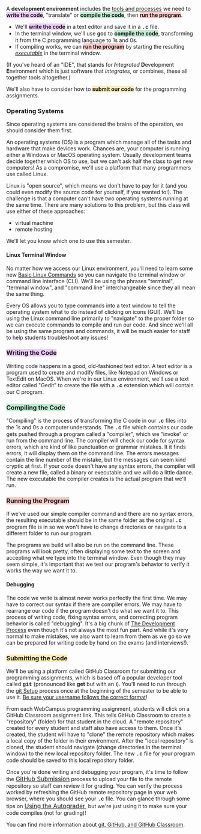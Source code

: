 <p>A <strong>development environment</strong> includes the <span style="text-decoration: underline;">tools and processes</span> we need to <span style="background-color: #eccafa;"><strong>write the code</strong></span>, "translate" or <span style="background-color: #bfedd2;"><strong>compile the code</strong></span>, then <span style="background-color: #f8cac6;"><strong>run the program</strong></span>.</p>
<ul>
  <li>We'll <span style="background-color: #eccafa;"><strong>write the code</strong></span> in a text editor and save it in a <strong><span style="font-family: 'courier new', courier;">.c</span></strong> file.</li>
  <li>In the terminal window, we'll use <strong><span style="font-family: 'courier new', courier;">gcc</span></strong> to <span style="background-color: #bfedd2;"><strong>compile the code</strong></span>, transforming it from the C programming language to 1s and 0s.&nbsp;</li>
  <li>If compiling works, we can <span style="background-color: #f8cac6;"><strong>run the program</strong></span>&nbsp;by starting the resulting <em><span style="text-decoration: underline;">executable</span></em> in the terminal window.</li>
</ul>
<p>(If you've heard of an "IDE", that stands for <em><strong>I</strong>ntegrated</em> <strong>D</strong>evelopment <strong>E</strong>nvironment which is just software that <em>integrates</em>, or combines, these all together tools altogether.)</p>
<p>We'll also have to consider how to <span style="background-color: #fbeeb8;"><strong>submit our code</strong></span> for the programming assignments.&nbsp;</p>
<h3>Operating Systems</h3>
<p>Since operating systems are considered the brains of the operation, we should consider them first.&nbsp;</p>
<p>An operating systems (OS) is a program which manage all of the tasks and hardware that make devices work. Chances are, your computer is running either a Windows or MacOS operating system. Usually development teams decide together which OS to use, but we can't ask half the class to get new computers! As a compromise, we'll use a platform that many programmers use called Linux.&nbsp;</p>
<p>Linux is "open source", which means we don't have to pay for it (and you could even modify the source code for yourself, if you wanted to!). The challenge is that a computer can't have two operating systems running at the same time. There are many solutions to this problem, but this class will use either of these approaches:&nbsp;</p>
<ul>
  <li>virtual machine</li>
  <li>remote hosting</li>
</ul>
<p>We'll let you know which one to use this semester.</p>
<h4>Linux Terminal Window</h4>
<p>No matter how we access our Linux environment, you'll need to learn some new <a class="instructure_file_link instructure_scribd_file inline_disabled" title="Basic Linux Commands.pdf" href="https://webcampus.unr.edu/courses/112946/files/13843223?wrap=1" target="_blank" rel="noopener" data-api-endpoint="https://webcampus.unr.edu/api/v1/courses/112946/files/13843223" data-api-returntype="File">Basic Linux Commands</a> so you can navigate the terminal window or command line interface (CLI). We'll be using the phrases "terminal", "terminal window", and "command line" interchangeable since they all mean the same thing.</p>
<p>Every OS allows you to type commands into a text window to tell the operating system what to do instead of clicking on icons (GUI). We'll be using the Linux command line primarily to "navigate" to the proper folder so we can execute commands to compile and run our code. And since we'll all be using the same program and commands, it will be much easier for staff to help students troubleshoot any issues!</p>
<h3><span style="background-color: #eccafa;">Writing the Code</span></h3>
<p>Writing code happens in a good, old-fashioned text editor. A text editor is a program used to create and modify files, like Notepad on Windows or TextEdit on MacOS. When we're in our Linux environment, we'll use a text editor called "Gedit" to create the file with a <strong><span style="font-family: 'courier new', courier;">.c</span></strong> extension which will contain our C program.</p>
<h3><span style="background-color: #bfedd2;">Compiling the Code</span></h3>
<p>"Compiling" is the process of transforming the C code in our <strong><span style="font-family: 'courier new', courier;">.c</span></strong> files into the 1s and 0s a computer understands. The <strong><span style="font-family: 'courier new', courier;">.c</span></strong> file which contains our code gets pushed through a program called a "compiler", which we "invoke" or run from the command line. The compiler will check our code for syntax errors, which are kind of like punctuation or grammar mistakes. It it finds errors, it will display them on the command line. The errors messages contain the line number of the mistake, but the messages can seem kind cryptic at first. If your code doesn't have any syntax errors, the compiler will create a new file, called a binary or executable and we will do a little dance. The new executable the compiler creates is the actual program that we'll run.</p>
<h3><span style="background-color: #f8cac6;">Running the Program</span></h3>
<p>If we've used our simple compiler command and there are no syntax errors, the resulting executable should be in the same folder as the original <strong><span style="font-family: 'courier new', courier;">.c</span></strong> program file is in so we won't have to change directories or navigate to a different folder to run our program.</p>
<p>The programs we build will also be run on the command line. These programs will look pretty, often displaying some text to the screen and accepting what we type into the terminal window. Even though they may seem simple, it's important that we test our program's behavior to verify it works the way we want it to.</p>
<h4>Debugging</h4>
<p>The code we write is almost never works perfectly the first time. We may have to correct our syntax if there are compiler errors. We may have to rearrange our code if the program doesn't do what we want it to. This process of writing code, fixing syntax errors, and correcting program behavior is called "debugging". It's a big chunk of <a title="The Development Process" href="https://webcampus.unr.edu/courses/112946/pages/the-development-process" data-course-type="wikiPages" data-published="true" data-api-endpoint="https://webcampus.unr.edu/api/v1/courses/112946/pages/the-development-process" data-api-returntype="Page">The Development Process</a> even though it's not always the most fun part. And while it's very normal to make mistakes, we also want to learn from them as we go so we can be prepared for writing code by hand on the exams (and interviews!).</p>
<h3><span style="background-color: #fbeeb8;">Submitting the Code</span></h3>
<p>We'll be using a platform called GitHub Classroom for submitting our programming assignments, which is based off a popular developer tool called <strong><span style="font-family: 'courier new', courier;">git</span></strong> (pronounced like <strong>get</strong> but with an <strong>i</strong>). You'll need to run through the <a title="git Setup" href="https://webcampus.unr.edu/courses/112946/pages/git-setup" data-course-type="wikiPages" data-published="true" data-api-endpoint="https://webcampus.unr.edu/api/v1/courses/112946/pages/git-setup" data-api-returntype="Page">git Setup</a> process once at the beginning of the semester to be able to use it. <span style="text-decoration: underline;">Be sure your username follows the correct format</span>!</p>
<p>From each WebCampus programming assignment, students will click on a GitHub Classroom assignment link. This tells GitHub Classroom to create a "repository" (folder) for that student in the cloud. A "remote repository" created for every student and staff also have access to them. Once it's created, the student will have to "clone" the remote repository which makes a local copy of the folder in their environment. After the "local repository" is cloned, the student should navigate (change directories in the terminal window) to the new local repository folder. The new <strong><span style="font-family: 'courier new', courier;">.c</span></strong> file for your program code should be saved to this local repository folder.</p>
<p>Once you're done writing and debugging your program, it's time to follow the <a style="font-family: inherit; font-size: 1rem;" title="GitHub Submission" href="https://webcampus.unr.edu/courses/112946/pages/github-submission" data-course-type="wikiPages" data-published="true" data-api-endpoint="https://webcampus.unr.edu/api/v1/courses/112946/pages/github-submission" data-api-returntype="Page">GitHub Submission</a> process to upload your file to the remote repository so staff can review it for grading. You can verify the process worked by refreshing the GitHub remote repository page in your web browser, where you should see your <strong><span style="font-family: 'courier new', courier;">.c</span></strong> file. You can glance through some tips on <a style="font-family: inherit; font-size: 1rem;" title="Using the Autograder" href="https://webcampus.unr.edu/courses/112946/pages/using-the-autograder-2" data-course-type="wikiPages" data-published="true" data-api-endpoint="https://webcampus.unr.edu/api/v1/courses/112946/pages/using-the-autograder-2" data-api-returntype="Page">Using the Autograder</a>, but we're just using it to make sure your code compiles (not for grading)!</p>
<p>You can find more information about <a title="git, GitHub, and GitHub Classroom" href="https://erinkeith.github.io/135/start/git">git, GitHub, and GitHub Classroom</a>.</p>
